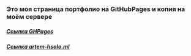 ### Это моя страница портфолио на GitHubPages и копия на моём сервере
##### [Ссылка GHPages](https://hsolo0999.github.io/Gh_portfolio)
##### [Ссылка artem-hsolo.ml](http://34.65.142.171/)
